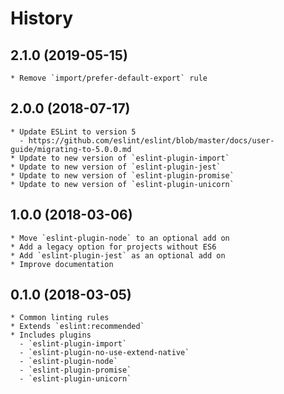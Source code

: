 # History

## 2.1.0 (2019-05-15)
	* Remove `import/prefer-default-export` rule

## 2.0.0 (2018-07-17)
	* Update ESLint to version 5
	  - https://github.com/eslint/eslint/blob/master/docs/user-guide/migrating-to-5.0.0.md
	* Update to new version of `eslint-plugin-import`
	* Update to new version of `eslint-plugin-jest`
	* Update to new version of `eslint-plugin-promise`
	* Update to new version of `eslint-plugin-unicorn`

## 1.0.0 (2018-03-06)
	* Move `eslint-plugin-node` to an optional add on
	* Add a legacy option for projects without ES6
	* Add `eslint-plugin-jest` as an optional add on
	* Improve documentation

## 0.1.0 (2018-03-05)
    * Common linting rules
	* Extends `eslint:recommended`
	* Includes plugins
	  - `eslint-plugin-import`
	  - `eslint-plugin-no-use-extend-native`
	  - `eslint-plugin-node`
	  - `eslint-plugin-promise`
	  - `eslint-plugin-unicorn`

